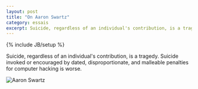 ```yaml
---
layout: post
title: "On Aaron Swartz"
category: essais
excerpt: Suicide, regardless of an individual's contribution, is a tragedy.
---
```

{% include JB/setup %}

Suicide, regardless of an individual's contribution, is a tragedy. Suicide invoked or encouraged by dated, disproportionate, and malleable penalties for computer hacking is worse.

![Aaron Swartz](/assets/images/aaron-schwartz.png)